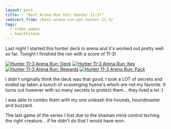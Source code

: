 ```yaml
---
layout: post
title: ! "Best Arena Run Yet: Hunter 11-3!"
redirect_from: /best-arena-run-yet-hunter-11-3/
tags:
  - video games
  - hearthstone
---
```


Last night I started this hunter deck in arena and it's worked out pretty well so far. Tonight I finished the run with a score of 11-3!

[![Hunter 11-3 Arena Run: Deck](http://kelsin.smugmug.com/Blog/i-vxksnWJ/0/Th/arena-hunter-11-3-deck-Th.png "Hunter 11-3 Arena Run: Deck")](http://kelsin.smugmug.com/Blog/i-vxksnWJ/0/L/arena-hunter-11-3-deck-L.png)
[![Hunter 11-3 Arena Run: Key](http://kelsin.smugmug.com/Blog/i-cDPGggF/0/Th/arena-hunter-11-3-key-Th.png "Hunter 11-3 Arena Run: Key")](http://kelsin.smugmug.com/Blog/i-cDPGggF/0/L/arena-hunter-11-3-key-L.png)
[![Hunter 11-3 Arena Run: Rewards](http://kelsin.smugmug.com/Blog/i-6TmFjXx/0/Th/arena-hunter-11-3-rewards-Th.png "Hunter 11-3 Arena Run: Rewards")](http://kelsin.smugmug.com/Blog/i-6TmFjXx/0/L/arena-hunter-11-3-rewards-L.png)
[![Hunter 11-3 Arena Run: Pack](http://kelsin.smugmug.com/Blog/i-DP3tz8t/0/Th/arena-hunter-11-3-pack-Th.png "Hunter 11-3 Arena Run: Pack")](http://kelsin.smugmug.com/Blog/i-DP3tz8t/0/L/arena-hunter-11-3-pack-L.png)

I didn't originally think the deck was that good. I took a LOT of secrets and
ended up taken a bunch of scavenging hyena's which are not my favorite. It turns
out however with so many secrets to protect them... they lived a lot :)

I was able to combo them with my one unleash the hounds, houndmaster and
buzzard.

The last game of the series I lost due to the shaman mind control teching the
right creature... if he didn't do that I would have won.
